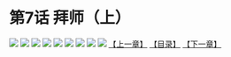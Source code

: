 # 第7话 拜师（上）
![](https://mhpic.xiaomingtaiji.net/comic/D/斗破苍穹拆分版/7话/1.jpg-zymk.middle.webp)
![](https://mhpic.xiaomingtaiji.net/comic/D/斗破苍穹拆分版/7话/2.jpg-zymk.middle.webp)
![](https://mhpic.xiaomingtaiji.net/comic/D/斗破苍穹拆分版/7话/3.jpg-zymk.middle.webp)
![](https://mhpic.xiaomingtaiji.net/comic/D/斗破苍穹拆分版/7话/4.jpg-zymk.middle.webp)
![](https://mhpic.xiaomingtaiji.net/comic/D/斗破苍穹拆分版/7话/5.jpg-zymk.middle.webp)
![](https://mhpic.xiaomingtaiji.net/comic/D/斗破苍穹拆分版/7话/6.jpg-zymk.middle.webp)
![](https://mhpic.xiaomingtaiji.net/comic/D/斗破苍穹拆分版/7话/7.jpg-zymk.middle.webp)
![](https://mhpic.xiaomingtaiji.net/comic/D/斗破苍穹拆分版/7话/8.jpg-zymk.middle.webp)
![](https://mhpic.xiaomingtaiji.net/comic/D/斗破苍穹拆分版/7话/9.jpg-zymk.middle.webp)
[【上一章】](./6.md)
[【目录】](./README.md)
[【下一章】](./8.md)

